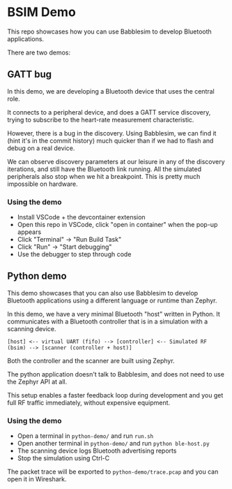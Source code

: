 # BSIM Demo

This repo showcases how you can use Babblesim to develop Bluetooth applications.

There are two demos:

## GATT bug

In this demo, we are developing a Bluetooth device that uses the central role.

It connects to a peripheral device, and does a GATT service discovery, trying to
subscribe to the heart-rate measurement characteristic.

However, there is a bug in the discovery. Using Babblesim, we can find it (hint
it's in the commit history) much quicker than if we had to flash and debug on a
real device.

We can observe discovery parameters at our leisure in any of the discovery
iterations, and still have the Bluetooth link running. All the simulated
peripherals also stop when we hit a breakpoint. This is pretty much impossible
on hardware.

### Using the demo

- Install VSCode + the devcontainer extension
- Open this repo in VSCode, click "open in container" when the pop-up appears
- Click "Terminal" -> "Run Build Task"
- Click "Run" -> "Start debugging"
- Use the debugger to step through code

## Python demo

This demo showcases that you can also use Babblesim to develop Bluetooth
applications using a different language or runtime than Zephyr.

In this demo, we have a very minimal Bluetooth "host" written in Python. It
communicates with a Bluetooth controller that is in a simulation with a scanning
device.

```
[host] <-- virtual UART (fifo) --> [controller] <-- Simulated RF (bsim) --> [scanner (controller + host)]
```

Both the controller and the scanner are built using Zephyr.

The python application doesn't talk to Babblesim, and does not need to use the
Zephyr API at all.

This setup enables a faster feedback loop during development and you get full RF
traffic immediately, without expensive equipment.

### Using the demo

- Open a terminal in `python-demo/` and run `run.sh`
- Open another terminal in `python-demo/` and run `python ble-host.py`
- The scanning device logs Bluetooth advertising reports
- Stop the simulation using Ctrl-C

The packet trace will be exported to `python-demo/trace.pcap` and you can open
it in Wireshark.
